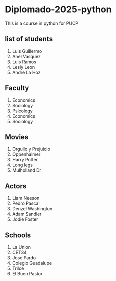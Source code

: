 # Diplomado-2025-python
This is a course in python for PUCP

## list of students
1. Luis Guillermo
2. Anel Vasquez
3. Luis Ramos
4. Lesly Leon
5. Andre La Hoz

## Faculty
1. Economics
2. Sociology
3. Psicology
4. Economics
5. Sociology

## Movies
1. Orgullo y Prejuicio
2. Oppenhaimer
3. Harry Potter
4. Long legs
5. Mulholland Dr

## Actors
1. Liam Neeson
2. Pedro Pascal
3. Denzel Washington
4. Adam Sandler
5. Jodie Foster

## Schools
1. La Union
2. CET34
3. Jose Pardo
4. Colegio Guadalupe
5. Trilce
6. El Buen Pastor